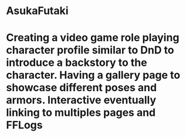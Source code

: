 # AsukaFutaki
# Creating a video game role playing character profile similar to DnD to introduce a backstory to the character. Having a gallery page to showcase different poses and armors. Interactive eventually linking to multiples pages and FFLogs
